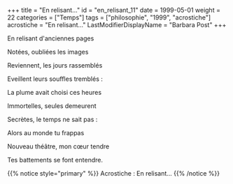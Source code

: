 +++
title = "En relisant..."
id = "en_relisant_11"
date = 1999-05-01
weight = 22
categories = ["Temps"]
tags = ["philosophie", "1999", "acrostiche"]
acrostiche = "En relisant..."
LastModifierDisplayName = "Barbara Post"
+++

En relisant d'anciennes pages

Notées, oubliées les images

Reviennent, les jours rassemblés

Eveillent leurs souffles tremblés :

La plume avait choisi ces heures

Immortelles, seules demeurent

Secrètes, le temps ne sait pas :

Alors au monde tu frappas

Nouveau théâtre, mon cœur tendre

Tes battements se font entendre.

{{% notice style="primary" %}}
Acrostiche : En relisant...
{{% /notice %}}
